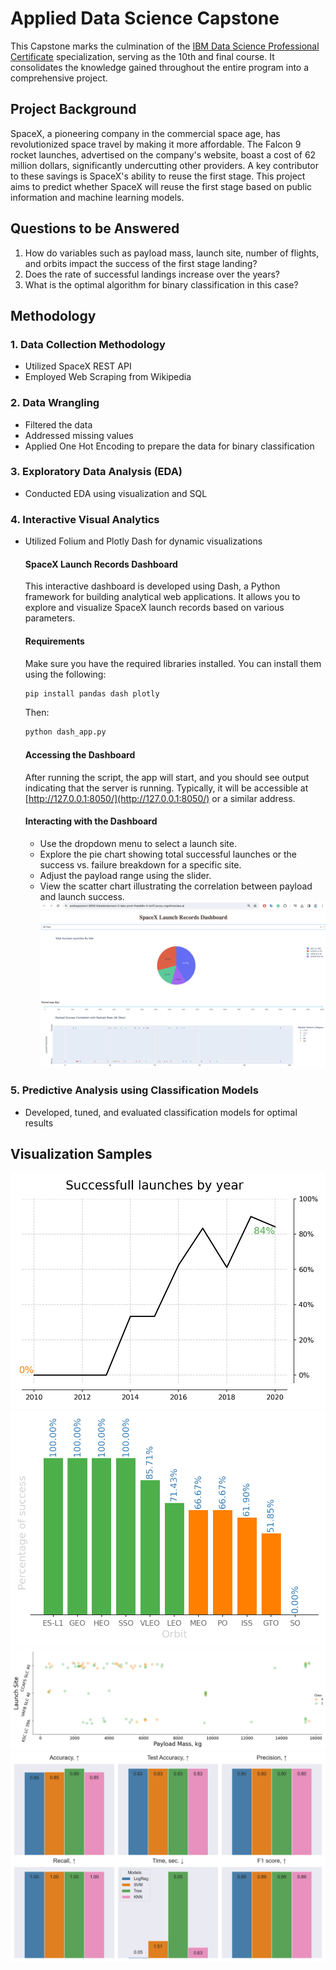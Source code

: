 # Applied Data Science Capstone

This Capstone marks the culmination of the [IBM Data Science Professional Certificate](https://www.coursera.org/professional-certificates/ibm-data-science) specialization, serving as the 10th and final course. It consolidates the knowledge gained throughout the entire program into a comprehensive project.

## Project Background

SpaceX, a pioneering company in the commercial space age, has revolutionized space travel by making it more affordable. The Falcon 9 rocket launches, advertised on the company's website, boast a cost of 62 million dollars, significantly undercutting other providers. A key contributor to these savings is SpaceX's ability to reuse the first stage. This project aims to predict whether SpaceX will reuse the first stage based on public information and machine learning models.

## Questions to be Answered

1. How do variables such as payload mass, launch site, number of flights, and orbits impact the success of the first stage landing?
2. Does the rate of successful landings increase over the years?
3. What is the optimal algorithm for binary classification in this case?

## Methodology

### 1. Data Collection Methodology

- Utilized SpaceX REST API
- Employed Web Scraping from Wikipedia

### 2. Data Wrangling

- Filtered the data
- Addressed missing values
- Applied One Hot Encoding to prepare the data for binary classification

### 3. Exploratory Data Analysis (EDA)

- Conducted EDA using visualization and SQL

### 4. Interactive Visual Analytics

- Utilized Folium and Plotly Dash for dynamic visualizations
    #### SpaceX Launch Records Dashboard

  This interactive dashboard is developed using Dash, a Python framework for building analytical web applications. It allows you to explore and visualize SpaceX launch records based on various parameters.
  
  #### Requirements
  
  Make sure you have the required libraries installed. You can install them using the following:
  
  ```bash
  pip install pandas dash plotly
  ```
  Then:
  ```bash
  python dash_app.py
  ```
  #### Accessing the Dashboard
  After running the script, the app will start, and you should see output indicating that the server is running. Typically, it will be accessible at [http://127.0.0.1:8050/](http://127.0.0.1:8050/) or a similar address.
  
  #### Interacting with the Dashboard
  * Use the dropdown menu to select a launch site.
  * Explore the pie chart showing total successful launches or the success vs. failure breakdown for a specific site.
  * Adjust the payload range using the slider.
  * View the scatter chart illustrating the correlation between payload and launch success.
    ![Dash app](./EDA_plots/spacex_dash_app_screenshot.png)

### 5. Predictive Analysis using Classification Models

- Developed, tuned, and evaluated classification models for optimal results

## Visualization Samples

![Success Rate by Year](./EDA_plots/eda_dataviz_success_by_year_plot.png)
![Success Rate by Orbit](./EDA_plots/eda_dataviz_success_by_orbit.png)
![Launch Site vs Payload Mass](./EDA_plots/eda_dataviz_launchsite_vs_payloadmass_plot.png)
![Selecting the Optimal Model](./EDA_plots/accuracy_comparison.png)
